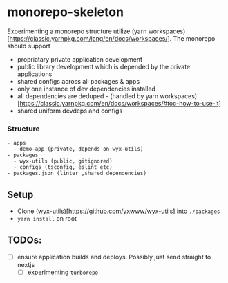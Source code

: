 # monorepo-skeleton

Experimenting a monorepo structure utilize (yarn workspaces)[https://classic.yarnpkg.com/lang/en/docs/workspaces/]. The monorepo should support
- propriatary private application development 
- public library development which is depended by the private applications 
- shared configs across all packages & apps 
- only one instance of dev dependencies installed 
- all dependencies are deduped - (handled by yarn workspaces)[https://classic.yarnpkg.com/en/docs/workspaces/#toc-how-to-use-it]
- shared uniform devdeps and configs

### Structure

```
- apps
  - demo-app (private, depends on wyx-utils)
- packages
  - wyx-utils (public, gitignored)
  - configs (tsconfig, eslint etc)
- packages.json (linter ,shared dependencies)
```

## Setup

- Clone (wyx-utils)[https://github.com/yxwww/wyx-utils] into `./packages`
- `yarn install` on root

## TODOs:
- [ ] ensure application builds and deploys. Possibly just send straight to nextjs
  - [ ] experimenting `turborepo`
